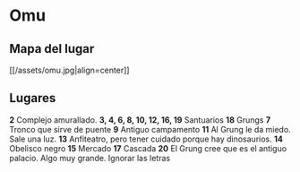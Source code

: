 # Omu

## Mapa del lugar

[[/assets/omu.jpg|align=center]]

## Lugares
**2** Complejo amurallado.
**3, 4, 6, 8, 10, 12, 16, 19** Santuarios
**18** Grungs
**7** Tronco que sirve de puente
**9** Antiguo campamento
**11** Al Grung le da miedo. Sale una luz.
**13** Anfiteatro, pero tener cuidado porque hay dinosaurios.
**14** Obelisco negro
**15** Mercado
**17** Cascada
**20** El Grung cree que es el antiguo palacio. Algo muy grande.
Ignorar las letras